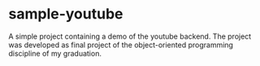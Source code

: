 # sample-youtube

A simple project containing a demo of the youtube backend.
The project was developed as final project of the object-oriented programming discipline of my graduation.
